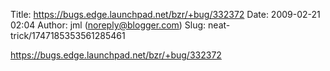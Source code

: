 Title: https://bugs.edge.launchpad.net/bzr/+bug/332372
Date: 2009-02-21 02:04
Author: jml (noreply@blogger.com)
Slug: neat-trick/1747185353561285461

https://bugs.edge.launchpad.net/bzr/+bug/332372

